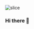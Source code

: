 <!--![header](https://capsule-render.vercel.app/api?type=slice&color=0042ED&height=200&section=header&text=Hello%20UmKing%20World!&fontSize=80&fontColor=D9E5FF)-->

<!-- ![slice](https://capsule-render.vercel.app/api?type=slice&color=0042ED&height=200&text=Hello&fontAlign=70&fontColor=D9E5FF&rotate=13&fontAlignY=25&desc=umking%20world&descAlign=70.&descAlignY=44) -->

![slice](https://capsule-render.vercel.app/api?type=slice&color=0042ED&height=200&text=Hi%20There&fontAlign=67&fontColor=FFFFFF&rotate=13&fontAlignY=25&desc=welcome%20to%20my%20GitHub%20Profile&descAlign=83.&descAlignY=44) 

<!-- ![slice](https://capsule-render.vercel.app/api?type=slice&color=0042ED&height=200&text=Hello%20World!&fontAlign=70&fontColor=FFFFFF&rotate=13&fontAlignY=35&descAlign=50.&descAlignY=44&fontSize=60) -->

### Hi there 👋

<!--
**Um-king/Um-king** is a ✨ _special_ ✨ repository because its `README.md` (this file) appears on your GitHub profile.

Here are some ideas to get you started:


- 🔭 I’m currently working on ...
- 🌱 I’m currently learning ...
- 👯 I’m looking to collaborate on ...
- 🤔 I’m looking for help with ...
- 💬 Ask me about ...
- 📫 How to reach me: ...
- 😄 Pronouns: ...
- ⚡ Fun fact: ...
-->
